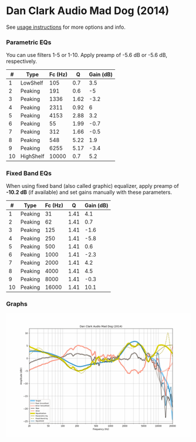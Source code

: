 # Dan Clark Audio Mad Dog (2014)
See [usage instructions](https://github.com/jaakkopasanen/AutoEq#usage) for more options and info.

### Parametric EQs
You can use filters 1-5 or 1-10. Apply preamp of -5.6 dB or -5.6 dB, respectively.

|   # | Type      |   Fc (Hz) |    Q |   Gain (dB) |
|-----|-----------|-----------|------|-------------|
|   1 | LowShelf  |       105 | 0.7  |         3.5 |
|   2 | Peaking   |       191 | 0.6  |        -5   |
|   3 | Peaking   |      1336 | 1.62 |        -3.2 |
|   4 | Peaking   |      2311 | 0.92 |         6   |
|   5 | Peaking   |      4153 | 2.88 |         3.2 |
|   6 | Peaking   |        55 | 1.99 |        -0.7 |
|   7 | Peaking   |       312 | 1.66 |        -0.5 |
|   8 | Peaking   |       548 | 5.22 |         1.9 |
|   9 | Peaking   |      6255 | 5.17 |        -3.4 |
|  10 | HighShelf |     10000 | 0.7  |         5.2 |

### Fixed Band EQs
When using fixed band (also called graphic) equalizer, apply preamp of **-10.2 dB** (if available) and set gains manually with these parameters.

|   # | Type    |   Fc (Hz) |    Q |   Gain (dB) |
|-----|---------|-----------|------|-------------|
|   1 | Peaking |        31 | 1.41 |         4.1 |
|   2 | Peaking |        62 | 1.41 |         0.7 |
|   3 | Peaking |       125 | 1.41 |        -1.6 |
|   4 | Peaking |       250 | 1.41 |        -5.8 |
|   5 | Peaking |       500 | 1.41 |         0.6 |
|   6 | Peaking |      1000 | 1.41 |        -2.3 |
|   7 | Peaking |      2000 | 1.41 |         4.2 |
|   8 | Peaking |      4000 | 1.41 |         4.5 |
|   9 | Peaking |      8000 | 1.41 |        -0.3 |
|  10 | Peaking |     16000 | 1.41 |        10.1 |

### Graphs
![](./Dan%20Clark%20Audio%20Mad%20Dog%20(2014).png)
